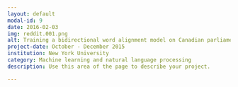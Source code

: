 ```yaml
---
layout: default
modal-id: 9
date: 2016-02-03
img: reddit.001.png
alt: Training a bidirectional word alignment model on Canadian parliament transcripts
project-date: October - December 2015
institution: New York University
category: Machine learning and natural language processing
description: Use this area of the page to describe your project.

---
```

